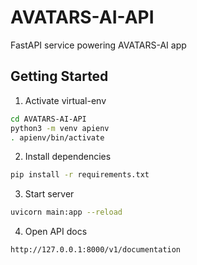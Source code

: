 # AVATARS-AI-API
FastAPI service powering AVATARS-AI app

## Getting Started

1. Activate virtual-env
```zsh
cd AVATARS-AI-API
python3 -m venv apienv
. apienv/bin/activate
```

2. Install dependencies
```zsh
pip install -r requirements.txt
```

3. Start server
```zsh
uvicorn main:app --reload
```

4. Open API docs
```zsh
http://127.0.0.1:8000/v1/documentation
```
